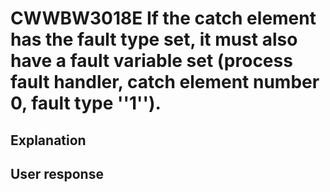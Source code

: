 # CWWBW3018E If the catch element has the fault type set, it must also have a fault variable set (process fault handler, catch element number 0, fault type ''1'').

## Explanation

## User response